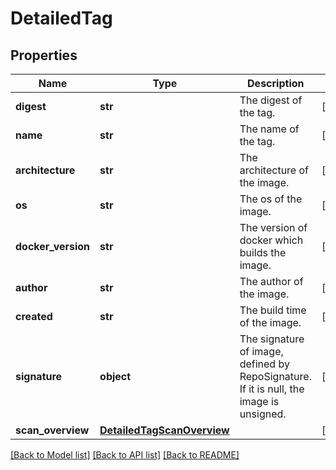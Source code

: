 # DetailedTag

## Properties
Name | Type | Description | Notes
------------ | ------------- | ------------- | -------------
**digest** | **str** | The digest of the tag. | [optional] 
**name** | **str** | The name of the tag. | [optional] 
**architecture** | **str** | The architecture of the image. | [optional] 
**os** | **str** | The os of the image. | [optional] 
**docker_version** | **str** | The version of docker which builds the image. | [optional] 
**author** | **str** | The author of the image. | [optional] 
**created** | **str** | The build time of the image. | [optional] 
**signature** | **object** | The signature of image, defined by RepoSignature. If it is null, the image is unsigned. | [optional] 
**scan_overview** | [**DetailedTagScanOverview**](DetailedTagScanOverview.md) |  | [optional] 

[[Back to Model list]](../README.md#documentation-for-models) [[Back to API list]](../README.md#documentation-for-api-endpoints) [[Back to README]](../README.md)


